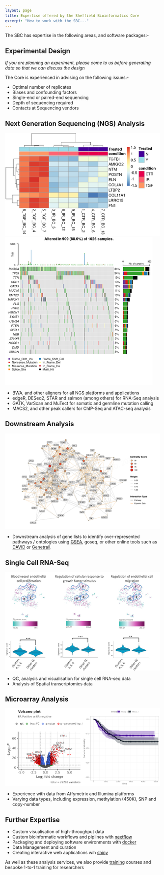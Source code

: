 ```yaml
---
layout: page
title: Expertise offered by the Sheffield Bioinformatics Core
excerpt: "How to work with the SBC..."
---
```



The SBC has expertise in the following areas, and software packages:-

## Experimental Design

*If you are planning an experiment, please come to us before generating data so that we can discuss the design* 

The Core is experienced in advising on the following issues:-

- Optimal number of replicates
- Biases and confounding factors
- Single-end or paired-end sequencing
- Depth of sequencing required
- Contacts at Sequencing vendors

## Next Generation Sequencing (NGS) Analysis

![](../images/example_heatmap.png)
![](../images/example_oncoplot.png)

- BWA, and other aligners for all NGS platforms and applications
- edgeR, DESeq2, STAR and salmon (among others) for RNA-Seq analysis
- GATK, VarScan and MuTect for somatic and germline mutation calling
- MACS2, and other peak callers for ChIP-Seq and ATAC-seq analysis


## Downstream Analysis

![](../images/example_network_analysis.png)

- Downstream analysis of gene lists to identify over-represented pathways / ontologies using [GSEA](http://software.broadinstitute.org/gsea/index.jsp), goseq, or other online tools such as [DAVID](https://david.ncifcrf.gov/) or [Genetrail](https://genetrail2.bioinf.uni-sb.de/).

## Single Cell RNA-Seq

![](../images/souilhol_et_al.png)

- QC, analysis and visualisation for single cell RNA-seq data
- Analysis of Spatial transcriptomics data


## Microarray Analysis

![](../images/example_microarray.png)

- Experience with data from Affymetrix and Illumina platforms
- Varying data types, including expression, methylation (450K), SNP and copy-number

## Further Expertise

- Custom visualisation of high-throughput data
- Custom bioinformatic workflows and piplines with [nextflow](https://www.nextflow.io/)
- Packaging and deploying software environments with [docker](https://www.docker.com/)
- Data Management and curation
- Creating interactive web applications wih [shiny](https://shiny.rstudio.com/)

As well as these analysis services, we also provide [training](https://sbc.shef.ac.uk/training) courses and bespoke 1-to-1 training for researchers


